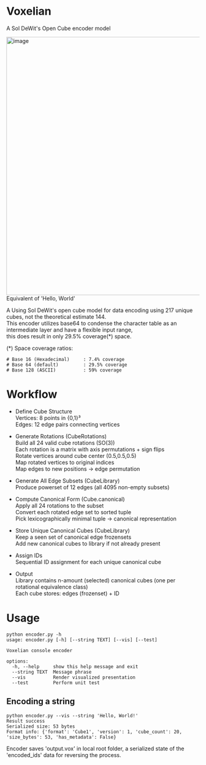 # Voxelian
A Sol DeWit's Open Cube encoder model


<img width="930" height="674" alt="image" src="https://github.com/user-attachments/assets/f6f2a905-ac3c-48d0-a63f-d6fa0bd41a52" />  
Equivalent of 'Hello, World'  
  
A Using Sol DeWit's open cube model for data encoding using 217 unique cubes, not the theoretical estimate 144.  
This encoder utilizes base64 to condense the character table as an intermediate layer and have a flexible input range,  
this does result in only 29.5% coverage(*) space.  

(*) Space coverage ratios: 
```
# Base 16 (Hexadecimal)     : 7.4% coverage
# Base 64 (default)         : 29.5% coverage
# Base 128 (ASCII)          : 59% coverage
```

# Workflow
- Define Cube Structure  
    Vertices: 8 points in {0,1}³  
    Edges: 12 edge pairs connecting vertices  

- Generate Rotations (CubeRotations)  
    Build all 24 valid cube rotations (SO(3))  
    Each rotation is a matrix with axis permutations + sign flips  
    Rotate vertices around cube center (0.5,0.5,0.5)  
    Map rotated vertices to original indices  
    Map edges to new positions → edge permutation  

- Generate All Edge Subsets (CubeLibrary)  
    Produce powerset of 12 edges (all 4095 non-empty subsets)  
    
- Compute Canonical Form (Cube.canonical)  
    Apply all 24 rotations to the subset  
    Convert each rotated edge set to sorted tuple  
    Pick lexicographically minimal tuple → canonical representation  

- Store Unique Canonical Cubes (CubeLibrary)  
    Keep a seen set of canonical edge frozensets  
    Add new canonical cubes to library if not already present  

- Assign IDs  
    Sequential ID assignment for each unique canonical cube  

- Output  
    Library contains n-amount (selected) canonical cubes (one per rotational equivalence class)  
    Each cube stores: edges (frozenset) + ID  

# Usage
```
python encoder.py -h
usage: encoder.py [-h] [--string TEXT] [--vis] [--test]

Voxelian console encoder

options:
  -h, --help     show this help message and exit
  --string TEXT  Message phrase
  --vis          Render visualized presentation
  --test         Perform unit test
```

## Encoding a string
```
python encoder.py --vis --string 'Hello, World!'
Result success
Serialized size: 53 bytes
Format info: {'format': 'Cube1', 'version': 1, 'cube_count': 20, 'size_bytes': 53, 'has_metadata': False}
```

Encoder saves 'output.vox' in local root folder, a serialized state of the 'encoded_ids' data for reversing the process.

